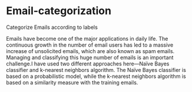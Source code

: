 # Email-categorization
Categorize Emails according to labels

Emails have become one of the major applications in daily life. The continuous growth in the number of email users has led to a massive increase of unsolicited emails, which are also known as spam emails. Managing and classifying this huge number of emails is an important challenge.I  have used two different approaches here—Naïve Bayes classifier and k-nearest neighbors algorithm. The Naïve Bayes classifier is based on a probabilistic model, while the k-nearest neighbors algorithm is based on a similarity measure with the training emails. 
